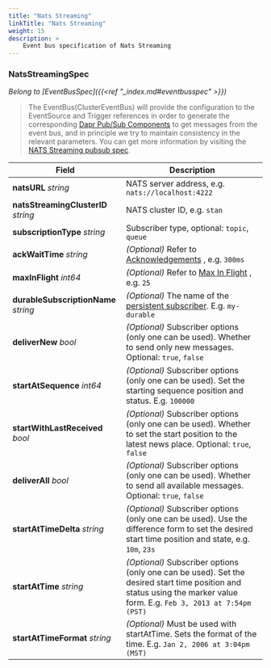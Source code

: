 ```yaml
---
title: "Nats Streaming"
linkTitle: "Nats Streaming"
weight: 15
description: >
    Event bus specification of Nats Streaming
---
```


### NatsStreamingSpec

*Belong to [EventBusSpec]({{<ref "_index.md#eventbusspec" >}})*

> The EventBus(ClusterEventBus) will provide the configuration to the EventSource and Trigger references in order to generate the corresponding [Dapr Pub/Sub Components](https://docs.dapr.io/reference/components-reference/supported-pubsub/setup-nats-streaming/#component-format) to get messages from the event bus, and in principle we try to maintain consistency in the relevant parameters. You can get more information by visiting the [NATS Streaming pubsub spec](https://docs.dapr.io/reference/components-reference/supported-pubsub/setup-nats-streaming/#spec-metadata-fields).

| Field                                | Description                                                  |
| ------------------------------------ | ------------------------------------------------------------ |
| **natsURL** *string*                 | NATS server address, e.g. `nats://localhost:4222`            |
| **natsStreamingClusterID** *string*  | NATS cluster ID, e.g. `stan`                                 |
| **subscriptionType** *string*        | Subscriber type, optional: `topic`, `queue`                  |
| **ackWaitTime** *string*             | *(Optional)* Refer to [Acknowledgements](https://docs.nats.io/developing-with-nats-streaming/acks#acknowledgements) , e.g. `300ms` |
| **maxInFlight** *int64*              | *(Optional)* Refer to [Max In Flight](https://docs.nats.io/developing-with-nats-streaming/acks#acknowledgements) , e.g. `25` |
| **durableSubscriptionName** *string* | *(Optional)* The name of the [persistent subscriber](https://docs.nats.io/developing-with-nats-streaming/durables). E.g. `my-durable` |
| **deliverNew** *bool*                | *(Optional)* Subscriber options (only one can be used). Whether to send only new messages. Optional: `true`, `false` |
| **startAtSequence** *int64*          | *(Optional)* Subscriber options (only one can be used). Set the starting sequence position and status. E.g. `100000` |
| **startWithLastReceived** *bool*     | *(Optional)* Subscriber options (only one can be used). Whether to set the start position to the latest news place. Optional: `true`, `false` |
| **deliverAll** *bool*                | *(Optional)* Subscriber options (only one can be used). Whether to send all available messages. Optional: `true`, `false` |
| **startAtTimeDelta** *string*        | *(Optional)* Subscriber options (only one can be used). Use the difference form to set the desired start time position and state, e.g. `10m`, `23s` |
| **startAtTime** *string*             | *(Optional)* Subscriber options (only one can be used). Set the desired start time position and status using the marker value form. E.g. `Feb 3, 2013 at 7:54pm (PST)` |
| **startAtTimeFormat** *string*       | *(Optional)* Must be used with startAtTime. Sets the format of the time. E.g. `Jan 2, 2006 at 3:04pm (MST)` |